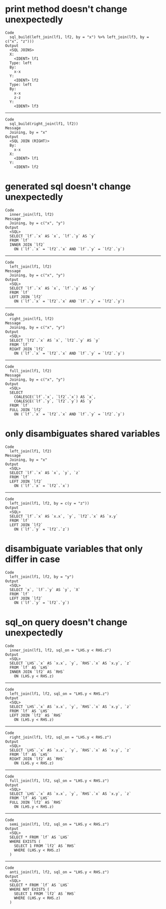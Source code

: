 # print method doesn't change unexpectedly

    Code
      sql_build(left_join(lf1, lf2, by = "x") %>% left_join(lf3, by = c("x", "z")))
    Output
      <SQL JOINS>
      X:
        <IDENT> lf1
      Type: left
      By:
        x-x
      Y:
        <IDENT> lf2
      Type: left
      By:
        x-x
        z-z
      Y:
        <IDENT> lf3

---

    Code
      sql_build(right_join(lf1, lf2))
    Message
      Joining, by = "x"
    Output
      <SQL JOIN (RIGHT)>
      By:
        x-x
      X:
        <IDENT> lf1
      Y:
        <IDENT> lf2

# generated sql doesn't change unexpectedly

    Code
      inner_join(lf1, lf2)
    Message
      Joining, by = c("x", "y")
    Output
      <SQL>
      SELECT `lf`.`x` AS `x`, `lf`.`y` AS `y`
      FROM `lf`
      INNER JOIN `lf2`
        ON (`lf`.`x` = `lf2`.`x` AND `lf`.`y` = `lf2`.`y`)

---

    Code
      left_join(lf1, lf2)
    Message
      Joining, by = c("x", "y")
    Output
      <SQL>
      SELECT `lf`.`x` AS `x`, `lf`.`y` AS `y`
      FROM `lf`
      LEFT JOIN `lf2`
        ON (`lf`.`x` = `lf2`.`x` AND `lf`.`y` = `lf2`.`y`)

---

    Code
      right_join(lf1, lf2)
    Message
      Joining, by = c("x", "y")
    Output
      <SQL>
      SELECT `lf2`.`x` AS `x`, `lf2`.`y` AS `y`
      FROM `lf`
      RIGHT JOIN `lf2`
        ON (`lf`.`x` = `lf2`.`x` AND `lf`.`y` = `lf2`.`y`)

---

    Code
      full_join(lf1, lf2)
    Message
      Joining, by = c("x", "y")
    Output
      <SQL>
      SELECT
        COALESCE(`lf`.`x`, `lf2`.`x`) AS `x`,
        COALESCE(`lf`.`y`, `lf2`.`y`) AS `y`
      FROM `lf`
      FULL JOIN `lf2`
        ON (`lf`.`x` = `lf2`.`x` AND `lf`.`y` = `lf2`.`y`)

# only disambiguates shared variables

    Code
      left_join(lf1, lf2)
    Message
      Joining, by = "x"
    Output
      <SQL>
      SELECT `lf`.`x` AS `x`, `y`, `z`
      FROM `lf`
      LEFT JOIN `lf2`
        ON (`lf`.`x` = `lf2`.`x`)

---

    Code
      left_join(lf1, lf2, by = c(y = "z"))
    Output
      <SQL>
      SELECT `lf`.`x` AS `x.x`, `y`, `lf2`.`x` AS `x.y`
      FROM `lf`
      LEFT JOIN `lf2`
        ON (`lf`.`y` = `lf2`.`z`)

# disambiguate variables that only differ in case

    Code
      left_join(lf1, lf2, by = "y")
    Output
      <SQL>
      SELECT `x`, `lf`.`y` AS `y`, `X`
      FROM `lf`
      LEFT JOIN `lf2`
        ON (`lf`.`y` = `lf2`.`y`)

# sql_on query doesn't change unexpectedly

    Code
      inner_join(lf1, lf2, sql_on = "LHS.y < RHS.z")
    Output
      <SQL>
      SELECT `LHS`.`x` AS `x.x`, `y`, `RHS`.`x` AS `x.y`, `z`
      FROM `lf` AS `LHS`
      INNER JOIN `lf2` AS `RHS`
        ON (LHS.y < RHS.z)

---

    Code
      left_join(lf1, lf2, sql_on = "LHS.y < RHS.z")
    Output
      <SQL>
      SELECT `LHS`.`x` AS `x.x`, `y`, `RHS`.`x` AS `x.y`, `z`
      FROM `lf` AS `LHS`
      LEFT JOIN `lf2` AS `RHS`
        ON (LHS.y < RHS.z)

---

    Code
      right_join(lf1, lf2, sql_on = "LHS.y < RHS.z")
    Output
      <SQL>
      SELECT `LHS`.`x` AS `x.x`, `y`, `RHS`.`x` AS `x.y`, `z`
      FROM `lf` AS `LHS`
      RIGHT JOIN `lf2` AS `RHS`
        ON (LHS.y < RHS.z)

---

    Code
      full_join(lf1, lf2, sql_on = "LHS.y < RHS.z")
    Output
      <SQL>
      SELECT `LHS`.`x` AS `x.x`, `y`, `RHS`.`x` AS `x.y`, `z`
      FROM `lf` AS `LHS`
      FULL JOIN `lf2` AS `RHS`
        ON (LHS.y < RHS.z)

---

    Code
      semi_join(lf1, lf2, sql_on = "LHS.y < RHS.z")
    Output
      <SQL>
      SELECT * FROM `lf` AS `LHS`
      WHERE EXISTS (
        SELECT 1 FROM `lf2` AS `RHS`
        WHERE (LHS.y < RHS.z)
      )

---

    Code
      anti_join(lf1, lf2, sql_on = "LHS.y < RHS.z")
    Output
      <SQL>
      SELECT * FROM `lf` AS `LHS`
      WHERE NOT EXISTS (
        SELECT 1 FROM `lf2` AS `RHS`
        WHERE (LHS.y < RHS.z)
      )

